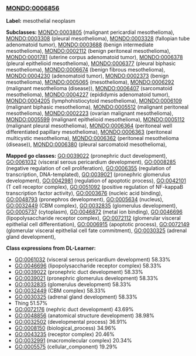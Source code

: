 
### [MONDO:0006856](http://purl.obolibrary.org/obo/MONDO_0006856)
**Label:** mesothelial neoplasm

**Subclasses:** [MONDO:0003805](http://purl.obolibrary.org/obo/MONDO_0003805) (malignant pericardial mesothelioma), [MONDO:0003308](http://purl.obolibrary.org/obo/MONDO_0003308) (pleural mesothelioma), [MONDO:0003328](http://purl.obolibrary.org/obo/MONDO_0003328) (fallopian tube adenomatoid tumor), [MONDO:0003688](http://purl.obolibrary.org/obo/MONDO_0003688) (benign intermediate mesothelioma), [MONDO:0002112](http://purl.obolibrary.org/obo/MONDO_0002112) (benign peritoneal mesothelioma), [MONDO:0001781](http://purl.obolibrary.org/obo/MONDO_0001781) (uterine corpus adenomatoid tumor), [MONDO:0006378](http://purl.obolibrary.org/obo/MONDO_0006378) (pleural epithelioid mesothelioma), [MONDO:0006377](http://purl.obolibrary.org/obo/MONDO_0006377) (pleural biphasic mesothelioma), [MONDO:0006674](http://purl.obolibrary.org/obo/MONDO_0006674) (benign fibrous mesothelioma), [MONDO:0004230](http://purl.obolibrary.org/obo/MONDO_0004230) (adenomatoid tumor), [MONDO:0002373](http://purl.obolibrary.org/obo/MONDO_0002373) (benign mesothelioma), [MONDO:0005065](http://purl.obolibrary.org/obo/MONDO_0005065) (mesothelioma), [MONDO:0006292](http://purl.obolibrary.org/obo/MONDO_0006292) (malignant mesothelioma (disease)), [MONDO:0006407](http://purl.obolibrary.org/obo/MONDO_0006407) (sarcomatoid mesothelioma), [MONDO:0004227](http://purl.obolibrary.org/obo/MONDO_0004227) (epididymis adenomatoid tumor), [MONDO:0004205](http://purl.obolibrary.org/obo/MONDO_0004205) (lymphohistiocytoid mesothelioma), [MONDO:0006109](http://purl.obolibrary.org/obo/MONDO_0006109) (malignant biphasic mesothelioma), [MONDO:0005512](http://purl.obolibrary.org/obo/MONDO_0005512) (malignant peritoneal mesothelioma), [MONDO:0002223](http://purl.obolibrary.org/obo/MONDO_0002223) (ovarian malignant mesothelioma), [MONDO:0005599](http://purl.obolibrary.org/obo/MONDO_0005599) (malignant epithelioid mesothelioma), [MONDO:0005112](http://purl.obolibrary.org/obo/MONDO_0005112) (malignant pleural mesothelioma), [MONDO:0006364](http://purl.obolibrary.org/obo/MONDO_0006364) (peritoneal well differentiated papillary mesothelioma), [MONDO:0006363](http://purl.obolibrary.org/obo/MONDO_0006363) (peritoneal multicystic mesothelioma), [MONDO:0006362](http://purl.obolibrary.org/obo/MONDO_0006362) (peritoneal mesothelioma (disease)), [MONDO:0006380](http://purl.obolibrary.org/obo/MONDO_0006380) (pleural sarcomatoid mesothelioma), 

**Mapped go classes:** [GO:0039022](http://purl.obolibrary.org/obo/GO_0039022) (pronephric duct development), [GO:0061032](http://purl.obolibrary.org/obo/GO_0061032) (visceral serous pericardium development), [GO:0008285](http://purl.obolibrary.org/obo/GO_0008285) (negative regulation of cell proliferation), [GO:0006355](http://purl.obolibrary.org/obo/GO_0006355) (regulation of transcription, DNA-templated), [GO:0039021](http://purl.obolibrary.org/obo/GO_0039021) (pronephric glomerulus development), [GO:0042981](http://purl.obolibrary.org/obo/GO_0042981) (regulation of apoptotic process), [GO:0042101](http://purl.obolibrary.org/obo/GO_0042101) (T cell receptor complex), [GO:0051092](http://purl.obolibrary.org/obo/GO_0051092) (positive regulation of NF-kappaB transcription factor activity), [GO:0003676](http://purl.obolibrary.org/obo/GO_0003676) (nucleic acid binding), [GO:0048793](http://purl.obolibrary.org/obo/GO_0048793) (pronephros development), [GO:0005634](http://purl.obolibrary.org/obo/GO_0005634) (nucleus), [GO:0032449](http://purl.obolibrary.org/obo/GO_0032449) (CBM complex), [GO:0032835](http://purl.obolibrary.org/obo/GO_0032835) (glomerulus development), [GO:0005737](http://purl.obolibrary.org/obo/GO_0005737) (cytoplasm), [GO:0046872](http://purl.obolibrary.org/obo/GO_0046872) (metal ion binding), [GO:0046696](http://purl.obolibrary.org/obo/GO_0046696) (lipopolysaccharide receptor complex), [GO:0072112](http://purl.obolibrary.org/obo/GO_0072112) (glomerular visceral epithelial cell differentiation), [GO:0006915](http://purl.obolibrary.org/obo/GO_0006915) (apoptotic process), [GO:0072149](http://purl.obolibrary.org/obo/GO_0072149) (glomerular visceral epithelial cell fate commitment), [GO:0030325](http://purl.obolibrary.org/obo/GO_0030325) (adrenal gland development), 

**Class expressions from DL-Learner:**

- [GO:0061032](http://purl.obolibrary.org/obo/GO_0061032) (visceral serous pericardium development) 58.33%
- [GO:0046696](http://purl.obolibrary.org/obo/GO_0046696) (lipopolysaccharide receptor complex) 58.33%
- [GO:0039022](http://purl.obolibrary.org/obo/GO_0039022) (pronephric duct development) 58.33%
- [GO:0039021](http://purl.obolibrary.org/obo/GO_0039021) (pronephric glomerulus development) 58.33%
- [GO:0032835](http://purl.obolibrary.org/obo/GO_0032835) (glomerulus development) 58.33%
- [GO:0032449](http://purl.obolibrary.org/obo/GO_0032449) (CBM complex) 58.33%
- [GO:0030325](http://purl.obolibrary.org/obo/GO_0030325) (adrenal gland development) 58.33%
- Thing 51.57%
- [GO:0072176](http://purl.obolibrary.org/obo/GO_0072176) (nephric duct development) 43.69%
- [GO:0048856](http://purl.obolibrary.org/obo/GO_0048856) (anatomical structure development) 38.98%
- [GO:0032502](http://purl.obolibrary.org/obo/GO_0032502) (developmental process) 36.91%
- [GO:0008150](http://purl.obolibrary.org/obo/GO_0008150) (biological_process) 34.96%
- [GO:0043235](http://purl.obolibrary.org/obo/GO_0043235) (receptor complex) 20.46%
- [GO:0032991](http://purl.obolibrary.org/obo/GO_0032991) (macromolecular complex) 20.34%
- [GO:0005575](http://purl.obolibrary.org/obo/GO_0005575) (cellular_component) 19.29%


